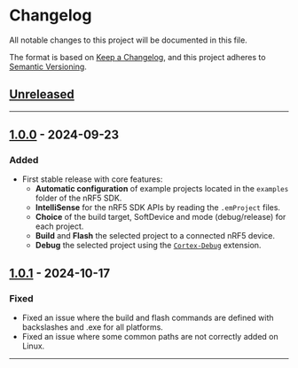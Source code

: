 # Changelog

All notable changes to this project will be documented in this file.

The format is based on [Keep a Changelog](https://keepachangelog.com/en/1.0.0/),
and this project adheres to [Semantic Versioning](https://semver.org/spec/v2.0.0.html).

## [Unreleased]

---

## [1.0.0] - 2024-09-23

### Added
- First stable release with core features:
  - **Automatic configuration** of example projects located in the `examples` folder of the nRF5 SDK.
  - **IntelliSense** for the nRF5 SDK APIs by reading the `.emProject` files.
  - **Choice** of the build target, SoftDevice and mode (debug/release) for each project.
  - **Build** and **Flash** the selected project to a connected nRF5 device.
  - **Debug** the selected project using the [`Cortex-Debug`](https://github.com/Marus/cortex-debug) extension.

## [1.0.1] - 2024-10-17

### Fixed
- Fixed an issue where the build and flash commands are defined with backslashes and .exe for all platforms.
- Fixed an issue where some common paths are not correctly added on Linux.

---

<!-- Links to compare differences between versions -->
[Unreleased]: https://github.com/CedricHirschi/nrf5-examples-manager/compare/v1.0.1...HEAD
[1.0.0]: https://github.com/CedricHirschi/nrf5-examples-manager/releases/tag/v1.0.0
[1.0.1]: https://github.com/CedricHirschi/nrf5-examples-manager/releases/tag/v1.0.1
